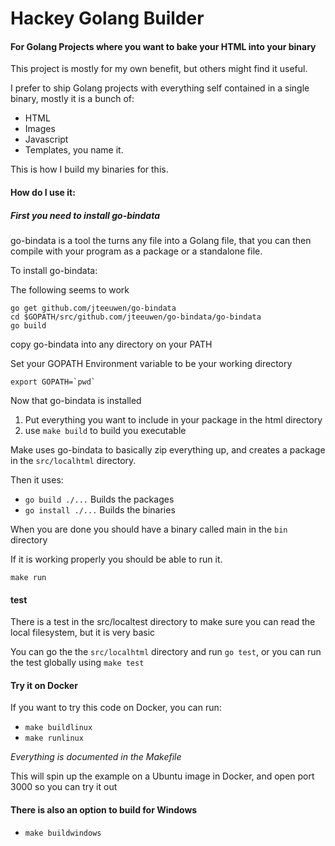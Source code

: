 # Hackey Golang Builder
#### For Golang Projects where you want to bake your HTML into your binary

This project is mostly for my own benefit, but others might find it useful.

I prefer to ship Golang projects with everything self contained in a single binary, mostly it is a bunch of:
* HTML
* Images
* Javascript
* Templates, you name it.

This is how I build my binaries for this. 

#### How do I use it:

##### First you need to install go-bindata

go-bindata is a tool the turns any file into a Golang file, that
you can then compile with your program as a package or a standalone
file.

To install go-bindata:

The following seems to work

    go get github.com/jteeuwen/go-bindata
    cd $GOPATH/src/github.com/jteeuwen/go-bindata/go-bindata
    go build

copy go-bindata into any directory on your PATH

Set your GOPATH Environment variable to be your working directory

<code>export GOPATH=&grave;pwd&grave;</code>

Now that go-bindata is installed

1. Put everything you want to include in your package in the html directory
2. use `make build` to build you executable

Make uses go-bindata to basically zip everything up, and creates a package
in the `src/localhtml` directory.

Then it uses:
* `go build ./...` Builds the packages
* `go install ./...` Builds the binaries

When you are done you should have a binary called main in the `bin` directory

If it is working properly you should be able to run it.

`make run`

#### test

There is a test in the src/localtest directory to make sure you can read the local filesystem, but it is very basic

You can go the the `src/localhtml` directory and run `go test`,
or you can run the test globally using `make test`

#### Try it on Docker

If you want to try this code on Docker, you can run:

*   `make buildlinux`
*   `make runlinux`

*Everything is documented in the Makefile* 

This will spin up the example on a Ubuntu image in Docker, and open port 3000 so you can try it out

#### There is also an option to build for Windows

* `make buildwindows`
